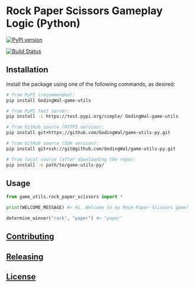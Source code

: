 
# Rock Paper Scissors Gameplay Logic (Python)

[![PyPI version](https://badge.fury.io/py/s2t2-game-utils.svg)](https://badge.fury.io/py/s2t2-game-utils)

[![Build Status](https://travis-ci.com/s2t2/game-utils-py.svg?branch=master)](https://travis-ci.com/s2t2/game-utils-py)


## Installation

Install the package using one of the following commands, as desired:

```sh
# from PyPI (recommended):
pip install GodingWal-game-utils

# from PyPI Test server:
pip install -i https://test.pypi.org/simple/ GodingWal-game-utils

# from GitHub source (HTTPS version):
pip install git+https://github.com/GodingWal/game-utils-py.git

# from GitHub source (SSH version):
pip install git+ssh://git@github.com/GodingWal/game-utils-py.git

# from local source (after downloading the repo):
pip install -e path/to/game-utils-py/
```

## Usage

```py
from game_utils.rock_paper_scissors import *

print(WELCOME_MESSAGE) #> Hi. Welcome to my Rock-Paper-Scissors game!

determine_winner("rock", "paper") #> "paper"
```

## [Contributing](/CONTRIBUTING.md)

## [Releasing](/RELEASING.md)

## [License](/LICENSE.md)
